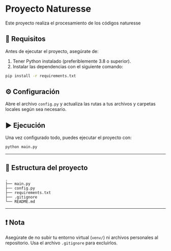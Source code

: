# Proyecto Naturesse

Este proyecto realiza el procesamiento de los códigos naturesse

## 🔧 Requisitos

Antes de ejecutar el proyecto, asegúrate de:

1. Tener Python instalado (preferiblemente 3.8 o superior).
2. Instalar las dependencias con el siguiente comando:

```bash
pip install -r requirements.txt
```

## ⚙️ Configuración

Abre el archivo `config.py` y actualiza las rutas a tus archivos y carpetas locales según sea necesario.

## ▶️ Ejecución

Una vez configurado todo, puedes ejecutar el proyecto con:

```bash
python main.py
```

---

## 📁 Estructura del proyecto

```
.
├── main.py
├── config.py
├── requirements.txt
├── .gitignore
└── README.md
```

---

## ❗ Nota

Asegúrate de no subir tu entorno virtual (`venv/`) ni archivos personales al repositorio. Usa el archivo `.gitignore` para excluirlos.
